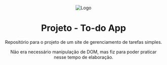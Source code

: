 <div align="center">

![Logo](https://lms-ada-assets.s3.sa-east-1.amazonaws.com/logo_text.svg)


# Projeto - To-do App

Repositório para o projeto de um site de gerenciamento de tarefas simples.

Não era necessário manipulação de DOM, mas fiz para poder praticar nesse tempo de elaboração.

</div>
